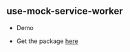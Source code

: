 ## use-mock-service-worker

- Demo

- Get the package [here](https://www.npmjs.com/package/use-mock-service-worker)


